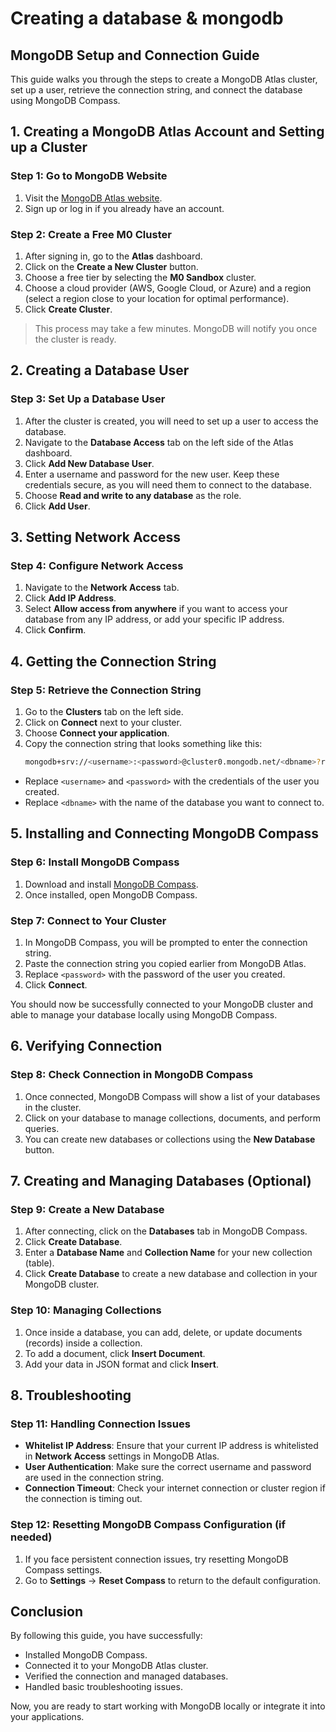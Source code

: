 # Creating a database & mongodb

## MongoDB Setup and Connection Guide

This guide walks you through the steps to create a MongoDB Atlas cluster, set up a user, retrieve the connection string, and connect the database using MongoDB Compass.

## 1. Creating a MongoDB Atlas Account and Setting up a Cluster

### Step 1: Go to MongoDB Website
1. Visit the [MongoDB Atlas website](https://www.mongodb.com/cloud/atlas).
2. Sign up or log in if you already have an account.

### Step 2: Create a Free M0 Cluster
1. After signing in, go to the **Atlas** dashboard.
2. Click on the **Create a New Cluster** button.
3. Choose a free tier by selecting the **M0 Sandbox** cluster.
4. Choose a cloud provider (AWS, Google Cloud, or Azure) and a region (select a region close to your location for optimal performance).
5. Click **Create Cluster**.

> This process may take a few minutes. MongoDB will notify you once the cluster is ready.

## 2. Creating a Database User

### Step 3: Set Up a Database User
1. After the cluster is created, you will need to set up a user to access the database.
2. Navigate to the **Database Access** tab on the left side of the Atlas dashboard.
3. Click **Add New Database User**.
4. Enter a username and password for the new user. Keep these credentials secure, as you will need them to connect to the database.
5. Choose **Read and write to any database** as the role.
6. Click **Add User**.

## 3. Setting Network Access

### Step 4: Configure Network Access
1. Navigate to the **Network Access** tab.
2. Click **Add IP Address**.
3. Select **Allow access from anywhere** if you want to access your database from any IP address, or add your specific IP address.
4. Click **Confirm**.

## 4. Getting the Connection String

### Step 5: Retrieve the Connection String
1. Go to the **Clusters** tab on the left side.
2. Click on **Connect** next to your cluster.
3. Choose **Connect your application**.
4. Copy the connection string that looks something like this:
   ```bash
   mongodb+srv://<username>:<password>@cluster0.mongodb.net/<dbname>?retryWrites=true&w=majority
   ```

- Replace `<username>` and `<password>` with the credentials of the user you created.
- Replace `<dbname>` with the name of the database you want to connect to.

## 5. Installing and Connecting MongoDB Compass

### Step 6: Install MongoDB Compass
1. Download and install [MongoDB Compass](https://www.mongodb.com/products/compass).
2. Once installed, open MongoDB Compass.

### Step 7: Connect to Your Cluster
1. In MongoDB Compass, you will be prompted to enter the connection string.
2. Paste the connection string you copied earlier from MongoDB Atlas.
3. Replace `<password>` with the password of the user you created.
4. Click **Connect**.

You should now be successfully connected to your MongoDB cluster and able to manage your database locally using MongoDB Compass.

## 6. Verifying Connection

### Step 8: Check Connection in MongoDB Compass
1. Once connected, MongoDB Compass will show a list of your databases in the cluster.
2. Click on your database to manage collections, documents, and perform queries.
3. You can create new databases or collections using the **New Database** button.

## 7. Creating and Managing Databases (Optional)

### Step 9: Create a New Database
1. After connecting, click on the **Databases** tab in MongoDB Compass.
2. Click **Create Database**.
3. Enter a **Database Name** and **Collection Name** for your new collection (table).
4. Click **Create Database** to create a new database and collection in your MongoDB cluster.

### Step 10: Managing Collections
1. Once inside a database, you can add, delete, or update documents (records) inside a collection.
2. To add a document, click **Insert Document**.
3. Add your data in JSON format and click **Insert**.

## 8. Troubleshooting

### Step 11: Handling Connection Issues
- **Whitelist IP Address**: Ensure that your current IP address is whitelisted in **Network Access** settings in MongoDB Atlas.
- **User Authentication**: Make sure the correct username and password are used in the connection string.
- **Connection Timeout**: Check your internet connection or cluster region if the connection is timing out.

### Step 12: Resetting MongoDB Compass Configuration (if needed)
1. If you face persistent connection issues, try resetting MongoDB Compass settings.
2. Go to **Settings** → **Reset Compass** to return to the default configuration.

## Conclusion

By following this guide, you have successfully:
- Installed MongoDB Compass.
- Connected it to your MongoDB Atlas cluster.
- Verified the connection and managed databases.
- Handled basic troubleshooting issues.

Now, you are ready to start working with MongoDB locally or integrate it into your applications.
